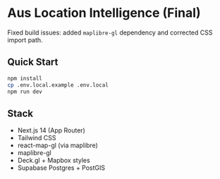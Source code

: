 # Aus Location Intelligence (Final)

Fixed build issues: added `maplibre-gl` dependency and corrected CSS import path.

## Quick Start

```bash
npm install
cp .env.local.example .env.local
npm run dev
```

## Stack

- Next.js 14 (App Router)
- Tailwind CSS
- react-map-gl (via maplibre)
- maplibre-gl
- Deck.gl + Mapbox styles
- Supabase Postgres + PostGIS
